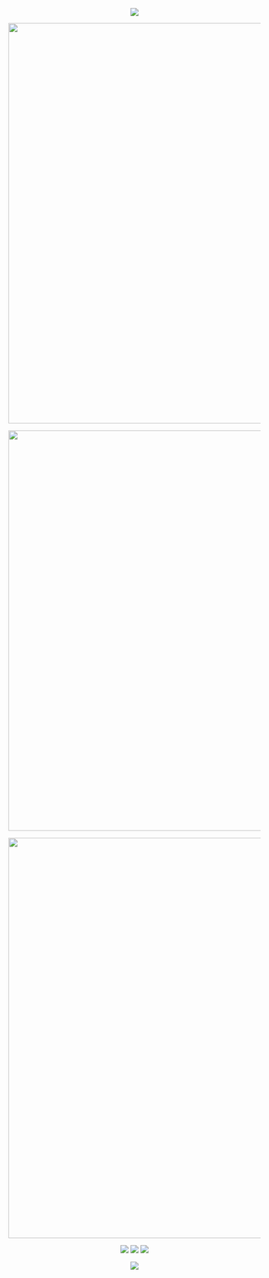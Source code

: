 <!--
MIT License

Copyright (c) 2024 lonelykkk  
 
Permission is hereby granted, free of charge, to any person obtaining a copy
of this software and associated documentation files (the "Software"), to deal
in the Software without restriction, including without limitation the rights
to use, copy, modify, merge, publish, distribute, sublicense, and/or sell
copies of the Software, and to permit persons to whom the Software is
furnished to do so, subject to the following conditions:

The above copyright notice and this permission notice shall be included in all
copies or substantial portions of the Software.

THE SOFTWARE IS PROVIDED "AS IS", WITHOUT WARRANTY OF ANY KIND, EXPRESS OR
IMPLIED, INCLUDING BUT NOT LIMITED TO THE WARRANTIES OF MERCHANTABILITY,
FITNESS FOR A PARTICULAR PURPOSE AND NONINFRINGEMENT. IN NO EVENT SHALL THE
AUTHORS OR COPYRIGHT HOLDERS BE LIABLE FOR ANY CLAIM, DAMAGES OR OTHER
LIABILITY, WHETHER IN AN ACTION OF CONTRACT, TORT OR OTHERWISE, ARISING FROM,
OUT OF OR IN CONNECTION WITH THE SOFTWARE OR THE USE OR OTHER DEALINGS IN THE
SOFTWARE.

ATTENTION:

Source repository: <https://github.com/lonelykkk/lonelykkk>
-->

<p align="center">
    <!-- https://github.com/kyechan99/capsule-render -->
    <img src="https://capsule-render.vercel.app/api?type=waving&color=timeGradient&height=300&&section=header&text=HI%20THERE&fontSize=90&fontAlign=50&fontAlignY=30&desc=I%20am%20lonelykkk&descAlign=50&descSize=30&descAlignY=60&animation=twinkling" />
</p>
<p align="center">
    <!-- https://github.com/DenverCoder1/readme-typing-svg -->
    <img width="800" src="https://readme-typing-svg.demolab.com?font=LXGW+WenKai+TC&size=22&pause=1000&center=true&vCenter=true&random=false&width=600&lines=Welcome+to+my+GitHub+profile+page!;欢迎来到我的 GitHub 主页！" />
</p>

<!-- 总结 -->
<!-- 
<p>
  <img src="https://github-readme-stats.vercel.app/api?username=lonelykkk&show_icons=true&hide_border=true" alt="JustSong's Github Stats" width="58%" />
  <img src="https://github-readme-stats.vercel.app/api/top-langs/?username=lonelykkk&layout=compact&hide_border=true&langs_count=10" alt="JustSong's Top Langs" width="37%" /> 
</p>
-->

<p align="center">
    <!-- https://github.com/anuraghazra/github-readme-stats -->
    <!-- rules: https://github.com/anuraghazra/github-readme-stats/blob/master/src/calculateRank.js -->
    <!-- https://github.com/DenverCoder1/github-readme-streak-stats -->
<!--     <img width="400" src="https://streak-stats.demolab.com?user=lonelykkk&theme=transparent&hide_border=true" /> --><!--     贡献图 -->
</p>
<p align="center">
    <!-- https://github.com/Ashutosh00710/github-readme-activity-graph -->
<!--  提交表 -->
<!--     <img width="800" src="https://github-readme-activity-graph.vercel.app/graph?username=lonelykkk&theme=github-compact&hide_border=true&area=true&custom_title=Contribution%20Graph" /> -->
</p>
<p align="center">
    <!-- https://github.com/ryo-ma/github-profile-trophy -->
    <!-- rules: https://github.com/ryo-ma/github-profile-trophy/blob/master/src/trophy.ts -->
    <img width="800" src="https://github-profile-trophy.vercel.app/?username=lonelykkk&no-bg=true&no-frame=true&theme=algolia&title=-MultiLanguage" />
</p>
<p align="center">
    <!-- https://github.com/LelouchFR/skill-icons -->
    <img width="800" src="https://go-skill-icons.vercel.app/api/icons?i=py,c,cpp,cs,java,html,css,js,ts,md,latex,regex,mermaid,matlab&titles=true">
</p>
<p align="center">
    <!-- https://github.com/badges/shields -->
    <a href="https://github.com/lonelykkk"><img src="https://img.shields.io/badge/GitHub-lonelykkk-blue?logo=github" /></a>
    <a href="https://gitee.com/yu_kai_lonely"><img src="https://img.shields.io/badge/Gitee-lonelykkk-blue?logo=gitee" /></a>
    <!-- https://github.com/antonkomarev/github-profile-views-counter -->
    <img src="https://komarev.com/ghpvc/?username=lonelykkk" />
</p>
<p align="center">
    <!-- https://github.com/kyechan99/capsule-render -->
    <img src="https://capsule-render.vercel.app/api?type=waving&color=timeGradient&height=300&&section=footer&text=THE%20END&fontSize=90&fontAlign=50&fontAlignY=70&desc=Hope%20your%20program%20is%20bug-free&descAlign=50&descSize=30&descAlignY=40&animation=twinkling" />
</p>
